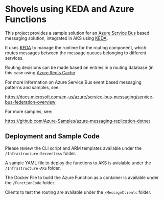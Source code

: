 # Shovels using KEDA and Azure Functions

This project provides a sample solution for an [Azure Service Bus](https://azure.microsoft.com/de-de/services/service-bus) based messaging solution, integrated in AKS using [KEDA](https://keda.sh/).  

It uses [KEDA](https://keda.sh/) to manage the runtime for the routing component, which routes messages between the message queues belonging to different services.

Routing decisions can be made based on entries in a routing database (in this case using [Azure Redis Cache](https://azure.microsoft.com/services/cache)

For more information on Azure Service Bus event based messaging patterns and samples, see:

https://docs.microsoft.com/en-us/azure/service-bus-messaging/service-bus-federation-overview

For more samples, see:

https://github.com/Azure-Samples/azure-messaging-replication-dotnet

## Deployment and Sample Code

Please review the CLI script and ARM templates available under the ```/Infrastructure-Serverless``` folder.

A sample YAML file to deploy the functions to AKS is avialable under the ```/Infrastructure-AKS``` folder.

The Docker File to build the Azure Function as a container is available under the ```/FunctionCode``` folder.

Clients to test the routing are available under the ```/MessageClients``` folder.